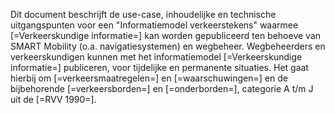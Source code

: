 Dit document beschrijft de use-case, inhoudelijke en technische uitgangspunten voor een "Informatiemodel verkeerstekens" waarmee [=Verkeerskundige informatie=] kan worden gepubliceerd ten behoeve van SMART Mobility (o.a. navigatiesystemen) en wegbeheer. Wegbeheerders en verkeerskundigen kunnen met het informatiemodel [=Verkeerskundige informatie=] publiceren, voor tijdelijke en permanente situaties. Het gaat hierbij om [=verkeersmaatregelen=] en [=waarschuwingen=] en de bijbehorende [=verkeersborden=] en [=onderborden=], categorie A t/m J uit de [=RVV 1990=].

